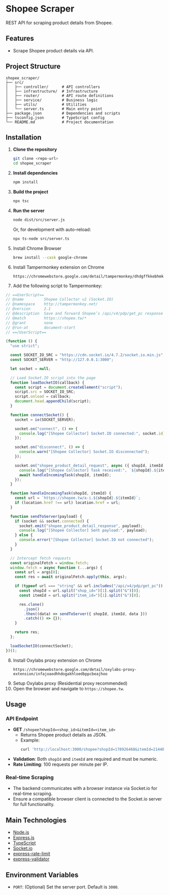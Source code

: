 # Shopee Scraper

REST API for scraping product details from Shopee.

## Features
- Scrape Shopee product details via API.

## Project Structure
```
shopee_scraper/
├── src/
│   ├── controller/      # API controllers
│   ├── infrastructure/  # Infrastructure
│   ├── router/          # API route definitions
│   ├── service/         # Business logic
│   ├── utils/           # Utilities
│   └── server.ts        # Main entry point
├── package.json         # Dependencies and scripts
├── tsconfig.json        # TypeScript config
└── README.md            # Project documentation
```

## Installation

1. **Clone the repository**
   ```bash
   git clone <repo-url>
   cd shopee_scraper
   ```
2. **Install dependencies**
   ```bash
   npm install
   ```
3. **Build the project**
   ```bash
   npx tsc
   ```
4. **Run the server**
   ```bash
   node dist/src/server.js
   ```
   Or, for development with auto-reload:
   ```bash
   npx ts-node src/server.ts
   ```
5. Install Chrome Browser
   ```bash
   brew install --cask google-chrome
   ```
6. Install Tampermonkey extension on Chrome
   ```
   https://chromewebstore.google.com/detail/tampermonkey/dhdgffkkebhmkfjojejmpbldmpobfkfo
   ```
7. Add the following script to Tampermonkey:
  ```javascript
  // ==UserScript==
  // @name         Shopee Collector v2 (Socket.IO)
  // @namespace    http://tampermonkey.net/
  // @version      2.1
  // @description  Save and forward Shopee’s /api/v4/pdp/get_pc response using Socket.IO
  // @match        https://shopee.tw/*
  // @grant        none
  // @run-at       document-start
  // ==/UserScript==

  (function () {
    "use strict";

    const SOCKET_IO_SRC = "https://cdn.socket.io/4.7.2/socket.io.min.js";
    const SOCKET_SERVER = "http://127.0.0.1:3000";

    let socket = null;

    // Load Socket.IO script into the page
    function loadSocketIO(callback) {
      const script = document.createElement("script");
      script.src = SOCKET_IO_SRC;
      script.onload = callback;
      document.head.appendChild(script);
    }

    function connectSocket() {
      socket = io(SOCKET_SERVER);

      socket.on("connect", () => {
        console.log("[Shopee Collector] Socket.IO connected:", socket.id);
      });

      socket.on("disconnect", () => {
        console.warn("[Shopee Collector] Socket.IO disconnected");
      });

      socket.on("shopee_product_detail_request", async ({ shopId, itemId }) => {
        console.log("[Shopee Collector] Task received:", `${shopId}.${itemId}`);
        await handleIncomingTask(shopId, itemId);
      });
    }

    function handleIncomingTask(shopId, itemId) {
      const url = `https://shopee.tw/a-i.${shopId}.${itemId}`;
      if (location.href !== url) location.href = url;
    }

    function sendToServer(payload) {
      if (socket && socket.connected) {
        socket.emit("shopee_product_detail_response", payload);
        console.log("[Shopee Collector] Sent payload:", payload);
      } else {
        console.error("[Shopee Collector] Socket.IO not connected");
      }
    }

    // Intercept fetch requests
    const originalFetch = window.fetch;
    window.fetch = async function (...args) {
      const url = args[0];
      const res = await originalFetch.apply(this, args);

      if (typeof url === "string" && url.includes("/api/v4/pdp/get_pc")) {
        const shopId = url.split("shop_id=")[1].split("&")[0];
        const itemId = url.split("item_id=")[1].split("&")[0];

        res.clone()
          .json()
          .then((data) => sendToServer({ shopId, itemId, data }))
          .catch(() => {});
      }

      return res;
    };

    loadSocketIO(connectSocket);
  })();
  ```
8. Install Oxylabs proxy extension on Chrome
   ```
   https://chromewebstore.google.com/detail/oxylabs-proxy-extension/infajoaodhhdogakhloedbppcbeajhoo
   ```
9. Setup Oxylabs proxy (Residential proxy recommended)
10. Open the browser and navigate to `https://shopee.tw`.

## Usage

### API Endpoint
- **GET** `/shopee?shopId=<shop_id>&itemId=<item_id>`
  - Returns Shopee product details as JSON.
  - Example:
    ```bash
    curl 'http://localhost:3000/shopee?shopId=178926468&itemId=21448123549'
    ```
- **Validation**: Both `shopId` and `itemId` are required and must be numeric.
- **Rate Limiting**: 100 requests per minute per IP.

### Real-time Scraping
- The backend communicates with a browser instance via Socket.io for real-time scraping.
- Ensure a compatible browser client is connected to the Socket.io server for full functionality.

## Main Technologies
- [Node.js](https://nodejs.org/)
- [Express.js](https://expressjs.com/)
- [TypeScript](https://www.typescriptlang.org/)
- [Socket.io](https://socket.io/)
- [express-rate-limit](https://www.npmjs.com/package/express-rate-limit)
- [express-validator](https://express-validator.github.io/)

## Environment Variables
- `PORT`: (Optional) Set the server port. Default is `3000`.